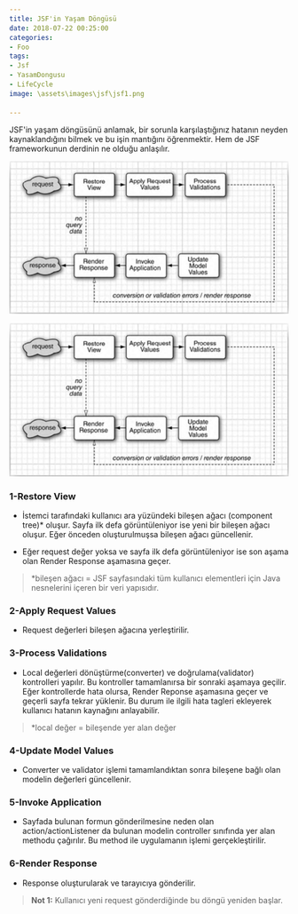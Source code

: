 ```yaml
---
title: JSF'in Yaşam Döngüsü
date: 2018-07-22 00:25:00
categories:
- Foo
tags:
- Jsf
- YasamDongusu
- LifeCycle
image: \assets\images\jsf\jsf1.png

---
```


JSF'in yaşam döngüsünü anlamak, bir sorunla karşılaştığınız hatanın neyden kaynaklandığını bilmek ve bu işin mantığını öğrenmektir. Hem de JSF frameworkunun derdinin ne olduğu anlaşılır.

![](\assets\images\jsf\jsf1.png)

<img class="centered" src="\assets\images\jsf\jsf1.png" />

### 1-Restore View

- İstemci tarafındaki kullanıcı ara yüzündeki bileşen ağacı (component tree)* oluşur. Sayfa ilk defa görüntüleniyor ise yeni bir bileşen ağacı oluşur. Eğer önceden oluşturulmuşsa bileşen ağacı güncellenir.

- Eğer request değer yoksa ve sayfa ilk defa görüntüleniyor ise son aşama olan Render Response aşamasına geçer.

> *bileşen ağacı = JSF sayfasındaki tüm kullanıcı elementleri için Java nesnelerini içeren bir veri yapısıdır.

### 2-Apply Request Values

- Request değerleri bileşen ağacına yerleştirilir.

### 3-Process Validations

- Local değerleri dönüştürme(converter) ve doğrulama(validator) kontrolleri yapılır. Bu kontroller tamamlanırsa bir sonraki aşamaya geçilir. Eğer kontrollerde hata olursa, Render Reponse aşamasına geçer ve  geçerli sayfa tekrar yüklenir. Bu durum ile ilgili hata tagleri ekleyerek kullanıcı hatanın kaynağını anlayabilir.

> *local değer = bileşende yer alan değer

### 4-Update Model Values

- Converter ve validator işlemi tamamlandıktan sonra bileşene bağlı olan modelin değerleri güncellenir.

### 5-Invoke Application

- Sayfada bulunan formun gönderilmesine neden olan action/actionListener da bulunan modelin controller sınıfında yer alan methodu çağırılır. Bu method ile uygulamanın işlemi gerçekleştirilir.

### 6-Render Response

- Response oluşturularak ve tarayıcıya gönderilir.

>  **Not 1:** Kullanıcı yeni request gönderdiğinde bu döngü yeniden başlar.
